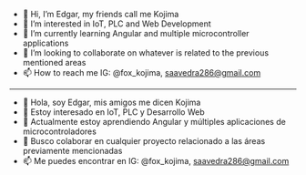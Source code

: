 - 👋 Hi, I’m Edgar, my friends call me Kojima
- 👀 I’m interested in IoT, PLC and Web Development
- 🌱 I’m currently learning Angular and multiple microcontroller applications
- 💞️ I’m looking to collaborate on whatever is related to the previous mentioned areas
- 📫 How to reach me IG: @fox_kojima, saavedra286@gmail.com
------------------------------------------------------------------------------------------
- 👋 Hola, soy Edgar, mis amigos me dicen Kojima
- 👀 Estoy interesado en IoT, PLC y Desarrollo Web
- 🌱 Actualmente estoy aprendiendo Angular y múltiples aplicaciones de microcontroladores
- 💞️ Busco colaborar en cualquier proyecto relacionado a las áreas previamente mencionadas
- 📫 Me puedes encontrar en IG: @fox_kojima, saavedra286@gmail.com
<!---
EmilSmokd/EmilSmokd is a ✨ special ✨ repository because its `README.md` (this file) appears on your GitHub profile.
You can click the Preview link to take a look at your changes.
--->
